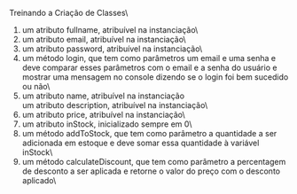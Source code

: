 Treinando a Criação de Classes\
1) um atributo fullname, atribuível na instanciação\
2) um atributo email, atribuível na instanciação\
3) um atributo password, atribuível na instanciação\
4) um método login, que tem como parâmetros um email e uma senha e deve comparar esses parâmetros com o email e a senha do usuário e mostrar uma mensagem no console dizendo se o login foi bem sucedido ou não\
5) um atributo name, atribuível na instanciação\
um atributo description, atribuível na instanciação\
6) um atributo price, atribuível na instanciação\
7) um atributo inStock, inicializado sempre em 0\
8) um método addToStock, que tem como parâmetro a quantidade a ser adicionada em estoque e deve somar essa quantidade à variável inStock\
9) um método calculateDiscount, que tem como parâmetro a percentagem de desconto a ser aplicada e retorne o valor do preço com o desconto aplicado\